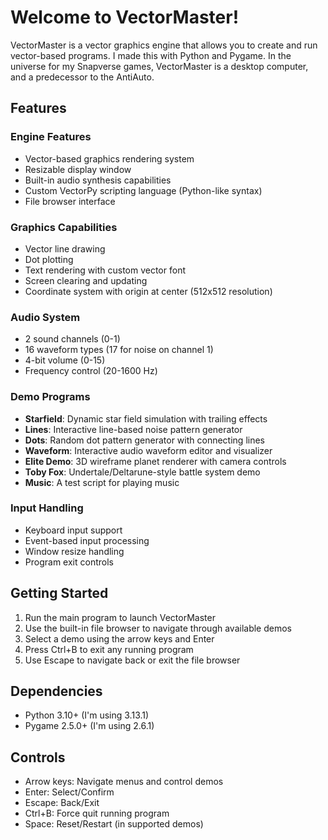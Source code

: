 # Welcome to VectorMaster!

VectorMaster is a vector graphics engine that allows you to create and run vector-based programs. I made this with Python and Pygame. In the universe for my Snapverse games, VectorMaster is a desktop computer, and a predecessor to the AntiAuto.

## Features

### Engine Features
- Vector-based graphics rendering system
- Resizable display window
- Built-in audio synthesis capabilities
- Custom VectorPy scripting language (Python-like syntax)
- File browser interface

### Graphics Capabilities
- Vector line drawing
- Dot plotting
- Text rendering with custom vector font
- Screen clearing and updating
- Coordinate system with origin at center (512x512 resolution)

### Audio System
- 2 sound channels (0-1)
- 16 waveform types (17 for noise on channel 1)
- 4-bit volume (0-15)
- Frequency control (20-1600 Hz)

### Demo Programs
- **Starfield**: Dynamic star field simulation with trailing effects
- **Lines**: Interactive line-based noise pattern generator
- **Dots**: Random dot pattern generator with connecting lines
- **Waveform**: Interactive audio waveform editor and visualizer
- **Elite Demo**: 3D wireframe planet renderer with camera controls
- **Toby Fox**: Undertale/Deltarune-style battle system demo
- **Music**: A test script for playing music

### Input Handling
- Keyboard input support
- Event-based input processing
- Window resize handling
- Program exit controls

## Getting Started

1. Run the main program to launch VectorMaster
2. Use the built-in file browser to navigate through available demos
3. Select a demo using the arrow keys and Enter
4. Press Ctrl+B to exit any running program
5. Use Escape to navigate back or exit the file browser

## Dependencies

- Python 3.10+ (I'm using 3.13.1)
- Pygame 2.5.0+ (I'm using 2.6.1)

## Controls

- Arrow keys: Navigate menus and control demos
- Enter: Select/Confirm
- Escape: Back/Exit
- Ctrl+B: Force quit running program
- Space: Reset/Restart (in supported demos)

